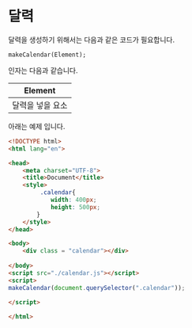 # 달력

달력을 생성하기 위해서는 다음과 같은 코드가 필요합니다.

```
makeCalendar(Element);
```

인자는 다음과 같습니다.

| Element          |
| ---------------- |
| 달력을 넣을 요소 |

아래는 예제 입니다.

```html
<!DOCTYPE html>
<html lang="en">

<head>
    <meta charset="UTF-8">
    <title>Document</title>
	<style>
   		 .calendar{
            width: 400px;
            height: 500px;
        }   
    </style>
</head>

<body>
    <div class = "calendar"></div>
    
</body>
<script src="./calendar.js"></script>
<script>
makeCalendar(document.querySelector(".calendar"));
    
</script>

</html>
```